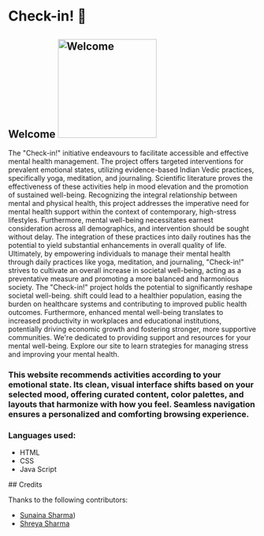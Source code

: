 # Check-in! 🤗
<!-- ![Woman saying hi](https://img.freepik.com/premium-vector/friendly-woman-waving-yellow-blouse_948150-10224.jpg?w=826) -->
<h2>Welcome  
<img src="https://img.freepik.com/free-vector/welcome-concept-illustration_114360-27447.jpg?uid=R189006321&ga=GA1.1.827632982.1730999360&semt=ais_hybrid" alt="Welcome" width="200" height="200"></h2>
            <p> The "Check-in!" initiative endeavours to facilitate accessible and effective mental health management. The 
project offers targeted interventions for prevalent emotional states, utilizing evidence-based Indian Vedic practices, 
specifically yoga, meditation, and journaling. Scientific literature proves the effectiveness of these activities help  in mood 
elevation and the promotion of sustained well-being. Recognizing the integral relationship between mental and physical 
health, this project addresses the imperative need for mental health support within the context of contemporary, high-stress 
lifestyles. Furthermore, mental well-being necessitates earnest consideration across all demographics, and intervention 
should be sought without delay. The integration of these practices into daily routines has the potential to yield substantial 
enhancements in overall quality of life. Ultimately, by empowering individuals to manage their mental health through daily 
practices like yoga, meditation, and journaling, "Check-in!" strives to cultivate an overall increase in societal well-being, 
acting as a preventative measure and promoting a more balanced and harmonious society.
The "Check-in!" project holds the potential to significantly reshape societal well-being. shift could 
lead to a healthier population, easing the burden on healthcare systems and contributing to improved public health outcomes. 
Furthermore, enhanced mental well-being translates to increased productivity in workplaces and educational institutions, 
potentially driving economic growth and fostering stronger, more supportive communities. 
We're dedicated to providing support and resources for your mental well-being. Explore our site to learn strategies for managing stress and improving your mental health.</p>
<h3>This website recommends activities according to your emotional state. Its clean, visual interface shifts based on your selected mood, offering curated content, color palettes, and layouts that harmonize with how you feel. Seamless navigation ensures a personalized and comforting browsing experience.</h3>
<h3> Languages used:</h3>
<ul>
  <li>HTML</li>
  <li>CSS</li>
  <li>Java Script</li>
</ul>
## Credits

Thanks to the following contributors:
- [Sunaina Sharma](https://github.com/Sunaina-04))
- [Shreya Sharma](https://github.com/shreya616sharma)
